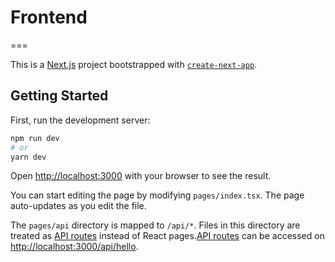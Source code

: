 # Frontend

===

This is a [Next.js](https://nextjs.org/) project bootstrapped
with [`create-next-app`](https://github.com/vercel/next.js/tree/canary/packages/create-next-app).

## Getting Started

First, run the development server:

```bash
npm run dev
# or
yarn dev
```

Open [http://localhost:3000](http://localhost:3000) with your browser to see the result.

You can start editing the page by modifying `pages/index.tsx`. The page auto-updates as you edit the
file.

The `pages/api` directory is mapped to `/api/*`. Files in this directory are treated
as [API routes](https://nextjs.org/docs/api-routes/introduction) instead of React
pages.[API routes](https://nextjs.org/docs/api-routes/introduction) can be accessed
on [http://localhost:3000/api/hello](http://localhost:3000/api/hello).
